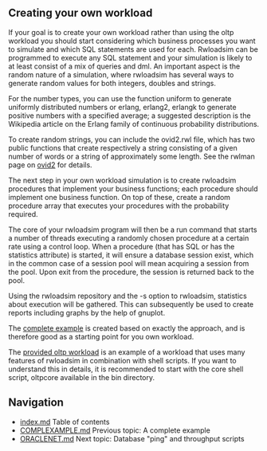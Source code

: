 ## Creating your own workload

If your goal is to create your own workload rather than using the oltp workload
you should start considering which business processes you want to simulate
and which SQL statements are used for each.
Rwloadsim can be programmed to execute any SQL statement and your simulation
is likely to at least consist of a mix of queries and dml.
An important aspect is the random nature of a simulation, where rwloadsim
has several ways to generate random values for both integers, doubles and
strings.

For the number types, you can use the function uniform to generate uniformly
distributed numbers or erlang, erlang2, erlangk to generate positive numbers
with a specified average; a suggested description is the Wikipedia article
on the Erlang family of continuous probability distributions.

To create random strings, you can include the ovid2.rwl file, which has two
public functions that create respectively a string consisting of a given
number of words or a string of approximately some length.
See the rwlman page on [ovid2](refman/ovid2.html) for details.

The next step in your own workload simulation is to create rwloadsim
procedures that implement your business functions; each procedure
should implement one business function.
On top of these, create a random procedure array that executes
your procedures with the probability required.

The core of your rwloadsim program will then be a run command that
starts a number of threads executing a randomly chosen procedure 
at a certain rate using a control loop.
When a procedure (that has SQL or has the statistics attribute) is
started, it will ensure a database session exist, which in the common
case of a session pool will mean acquiring a session from the pool.
Upon exit from the procedure, the session is returned back to the pool.

Using the rwloadsim repository and the -s option to rwloadsim,
statistics about execution will be gathered.
This can subsequently be used to create reports including graphs
by the help of gnuplot.

The [complete example](COMPLEXAMPLE.md) is created based on
exactly the approach, and is therefore good as a starting point
for you own workload.

The [provided oltp workload](../workloads/OLTP.md) is an example of a workload that
uses many features of rwloadsim in combination with shell scripts.
If you want to understand this in details, it is recommended to start with the
core shell script, oltpcore available in the bin directory.


## Navigation
* [index.md](index.md#rwpload-simulator-users-guide) Table of contents
* [COMPLEXAMPLE.md](COMPLEXAMPLE.md) Previous topic: A complete example
* [ORACLENET.md](ORACLENET.md) Next topic: Database "ping" and throughput scripts
